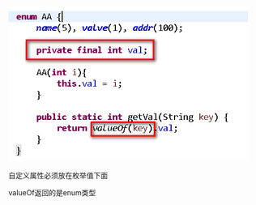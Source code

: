 
![image](https://github.com/yszzu1/work_fly_log/blob/master/images/enum.png)


自定义属性必须放在枚举值下面

valueOf返回的是enum类型
